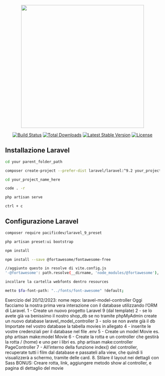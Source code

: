 <p align="center"><a href="https://laravel.com" target="_blank"><img src="https://raw.githubusercontent.com/laravel/art/master/logo-lockup/5%20SVG/2%20CMYK/1%20Full%20Color/laravel-logolockup-cmyk-red.svg" width="400"></a></p>

<p align="center">
<a href="https://travis-ci.org/laravel/framework"><img src="https://travis-ci.org/laravel/framework.svg" alt="Build Status"></a>
<a href="https://packagist.org/packages/laravel/framework"><img src="https://img.shields.io/packagist/dt/laravel/framework" alt="Total Downloads"></a>
<a href="https://packagist.org/packages/laravel/framework"><img src="https://img.shields.io/packagist/v/laravel/framework" alt="Latest Stable Version"></a>
<a href="https://packagist.org/packages/laravel/framework"><img src="https://img.shields.io/packagist/l/laravel/framework" alt="License"></a>
</p>

## Installazione Laravel

``` bash
cd your parent_folder_path

composer create-project --prefer-dist laravel/laravel:^9.2 your_project_name_here

cd your_project_name_here

code . -r

php artisan serve

ctrl + c

```
## Configurazione Laravel
``` bash
composer require pacificdev/laravel_9_preset

php artisan preset:ui bootstrap

npm install

npm install --save @fortawesome/fontawesome-free

//aggiunto questo in resolve di vite.config.js
'-@fortawesome': path.resolve(__dirname, 'node_modules/@fortawesome'),

incollare la cartella webfonts dentro resources

metto $fa-font-path: "../fonts/font-awesome" !default;
```

Esercizio del 20/12/2023:
nome repo: laravel-model-controller
Oggi facciamo la nostra prima vera interazione con il database utilizzando l’ORM di Laravel.
1 - Create un nuovo progetto Laravel 9 (dal template)
2 - se  lo avete già va benissimo il nostro shop_db se no tramite phpMyAdmin create un nuovo database laravel_model_controller
3 - solo se non avete già il db  Importate nel vostro database la tabella movies in allegato
4 - inserite le vostre credenziali per il database nel file .env
5 - Create un model Movie
es. php artisan make:model Movie
6 - Create la rotta e un controller che gestirà la rotta / (home) e uno per i libri
es. php artisan make:controller  PageController
7 - All’interno della funzione index() del controller, recuperate tutti i film dal database e passateli alla view, che quindi li visualizzerà a schermo, tramite delle card.
8. Stilare il layout nei dettagli con Sass
BONUS:
Creare rotta, link, aggiungere metodo show al controller, e pagina di dettaglio del movie


